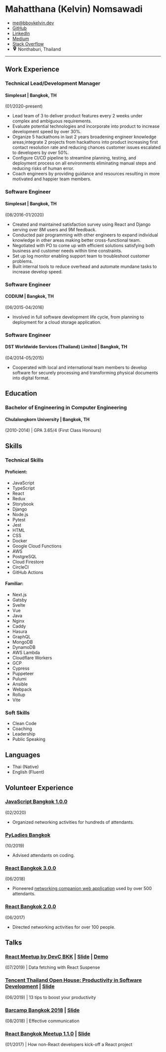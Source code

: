 <div class="text-center">

# Mahatthana (Kelvin) Nomsawadi

<div class='horizontal-list pipe center'>

- me@bboykelvin.dev
- [GitHub](https://github.com/winlost)
- [LinkedIn](http://linkedin.com/in/kelvin-nomsawadi)
- [Medium](https://medium.com/@winlost)
- [Stack Overflow](https://stackoverflow.com/users/5742640/winlost)
- <img style='width: 1em;' src="data:image/svg+xml,%0A%3Csvg xmlns='http://www.w3.org/2000/svg' xmlns:xlink='http://www.w3.org/1999/xlink' version='1.1' width='350' height='350' viewBox='0 -2 350 350' xml:space='preserve'%3E%3Cdesc%3ECreated with Fabric.js 1.7.22%3C/desc%3E%3Cdefs%3E%3C/defs%3E%3Cg id='icon' style='stroke: none; stroke-width: 1; stroke-dasharray: none; stroke-linecap: butt; stroke-linejoin: miter; stroke-miterlimit: 10; fill: none; fill-rule: nonzero; opacity: 1;' transform='translate(-1.9444444444444287 -1.9444444444444287) scale(3.89 3.89)' %3E%3Cpath d='M 45 0 C 27.677 0 13.584 14.093 13.584 31.416 c 0 4.818 1.063 9.442 3.175 13.773 c 2.905 5.831 11.409 20.208 20.412 35.428 l 4.385 7.417 C 42.275 89.252 43.585 90 45 90 s 2.725 -0.748 3.444 -1.966 l 4.382 -7.413 c 8.942 -15.116 17.392 -29.4 20.353 -35.309 c 0.027 -0.051 0.055 -0.103 0.08 -0.155 c 2.095 -4.303 3.157 -8.926 3.157 -13.741 C 76.416 14.093 62.323 0 45 0 z M 45 42.81 c -6.892 0 -12.5 -5.607 -12.5 -12.5 c 0 -6.893 5.608 -12.5 12.5 -12.5 c 6.892 0 12.5 5.608 12.5 12.5 C 57.5 37.202 51.892 42.81 45 42.81 z' style='stroke: none; stroke-width: 1; stroke-dasharray: none; stroke-linecap: butt; stroke-linejoin: miter; stroke-miterlimit: 10; fill: %23333; fill-rule: nonzero; opacity: 1;' transform=' matrix(1 0 0 1 0 0) ' stroke-linecap='round' /%3E%3C/g%3E%3C/svg%3E"/> Nonthaburi, Thailand

</div>
</div>

---

<div class="body">

## Work Experience

### Technical Lead/Development Manager

#### Simplesat <span class="font-soft">| Bangkok, TH</span>

<span class="font-soft">(01/2020-present)</span>

- Lead team of 3 to deliver product features every 2 weeks under complex and ambiguous requirements.
- Evaluate potential technologies and incorporate into product to increase development speed by over 30%.
- Organize 5 hackathons in last 2 years broadening engineer knowledge areas;integrate 2 projects from hackathons into product increasing first contact resolution rate and reducing chances customer issues escalated to developers by over 50%.
- Configure CI/CD pipeline to streamline planning, testing, and deployment process on all environments eliminating manual steps and reducing risks of human error.
- Coach engineers by providing guidance and resources resulting in more motivated and happier team members.

### Software Engineer

#### Simplesat <span class="font-soft">| Bangkok, TH</span>

<span class="font-soft">(08/2016-01/2020)</span>

- Created and maintained satisfaction survey using React and Django serving over 8M users and 9M feedback.
- Conducted pair programming with other engineers to expand individual knowledge in other areas making better cross-functional team.
- Negotiated with PO to come up with efficient solutions satisfying both business and customer needs within time constraints.
- Set up log monitor enabling support team to troubleshoot customer problems.
- Built internal tools to reduce overhead and automate mundane tasks to increase develop speed.

### Software Engineer

#### CODIUM <span class="font-soft">| Bangkok, TH</span>

<span class="font-soft">(06/2015-04/2016)</span>

- Involved in full software development life cycle, from planning to deployment for a cloud storage application.

### Software Engineer

#### DST Worldwide Services (Thailand) Limited <span class="font-soft">| Bangkok, TH</span>

<span class="font-soft">(04/2014-05/2015)</span>

- Cooperated with local and international team members to develop software for securely processing and transforming physical documents into digital format.

## Education

### Bachelor of Engineering in Computer Engineering

#### Chulalongkorn University <span class="font-soft">| Bangkok, TH</span>

<span class='font-soft'>(2010-2014) | GPA 3.65/4 (First Class Honours)</span>

<div class="page-breaker"></div>

## Skills

### Technical Skills

#### Proficient:

<div class="horizontal-list bullet">

- JavaScript
- TypeScript
- React
- Redux
- Storybook
- Django
- Node.js
- Pytest
- Jest
- HTML
- CSS
- Docker
- Google Cloud Functions
- AWS
- PostgreSQL
- Cloud Firestore
- CircleCI
- GitHub Actions

</div>

#### Familiar:

<div class="horizontal-list bullet">

- Next.js
- Gatsby
- Svelte
- Vue
- Java
- Nginx
- Caddy
- Hasura
- GraphQL
- MongoDB
- DynamoDB
- AWS Lambda
- Cloudflare Workers
- GCP
- Cypress
- Puppeteer
- Pulumi
- Ansible
- Webpack
- Rollup
- Vite

</div>

### Soft Skills

<div class="horizontal-list bullet">

- Clean Code
- Coaching
- Leadership
- Public Speaking

</div>

## Languages

<div class="horizontal-list bullet">

- Thai (Native)
- English (Fluent)

</div>

## Volunteer Experience

### [JavaScript Bangkok 1.0.0](https://javascriptbangkok.com/)

<span class="font-soft">(02/2020)</span>

- Organized networking activities for hundreds of attendants.

### [PyLadies Bangkok](https://www.eventpop.me/e/7078-pyladiesbkk)

<span class="font-soft">(10/2019)</span>

- Advised attendants on coding.

### [React Bangkok 3.0.0](https://www.eventpop.me/e/3607-react-bangkok-3-0-0)

<span class="font-soft">(06/2018)</span>

- Pioneered [networking companion web application](https://github.com/WiNloSt/react-bangkok-connect) used by over 500 attendants.

### [React Bangkok 2.0.0](https://www.eventpop.me/e/1809-react-bangkok-2-0-0)

<span class="font-soft">(06/2017)</span>

- Directed networking activities for over 100 people.

## Talks

### [React Meetup by DevC BKK](https://www.facebook.com/events/860921194279546/)<span class="font-soft"> | [Slide](https://docs.google.com/presentation/d/1XyBmTglHlI4-IB0CbkeflBTyigjnVC4c_qiAyQO2BS4/edit) | [Demo](https://github.com/WiNloSt/devc-react-suspense/tree/suspend)</span>

<span class="font-soft">(07/2019) | Data fetching with React Suspense</span>

### [Tencent Thailand Open House: Productivity in Software Development](https://www.eventpop.me/e/4745)<span class="font-soft"> | [Slide](https://docs.google.com/presentation/d/1udL5AYZxu4VjomkeVp-rzb4I_DioTUsEr5IJ9d70kyY/edit#slide=id.p4)</span>

<span class="font-soft">(06/2019) | 13 tips to boost your productivity</span>

### [Barcamp Bangkok 2018](https://www.barcampbangkok.org/barcamp-bangkok-2018-at-tk-park/)<span class="font-soft"> | [Slide](https://docs.google.com/presentation/d/1tMgemG9-5Q3KrizzmqM6KF6z0dCMfpDrBIzCrL0hDks/edit)</span>

<span class="font-soft">(08/2018) | Effective communication</span>

### [React Bangkok Meetup 1.1.0](https://www.eventpop.me/e/1363)<span class="font-soft"> | [Slide](https://docs.google.com/presentation/d/1Qi8PovLsy4wy6LM5vKXgL473C6AoItwMl-d7JhtLdvk/edit#slide=id.gc6f919934_0_0)</span>

<span class="font-soft">(01/2017) | How non-React developers kick-off a React project</span>

</div>
